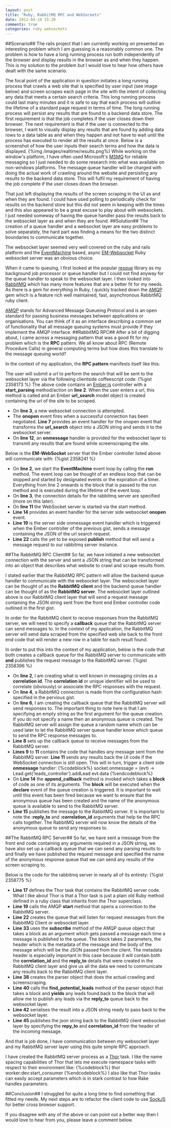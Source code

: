 ```yaml
---
layout: post
title: "Ruby, RabbitMQ RPC and WebSockets"
date: 2012-04-10 15:20
comments: true
categories: ruby websockets
---
```

##Scenario##
The rails project that I am currently working on presented an interesting problem which I am guessing is a reasonably common one. The problem is how to have a long running process run both independently of the browser and display results in the browser as and when they happen. This is my solution to the problem but I would love to hear how others have dealt with the same scenario.  

The focal point of the application in question initiates a long running process that crawls a web site that is specified by user input (see image below) and screen scrapes each page in the site with the intent of collecting any data that meets a certain search criteria.  This long running process could last many minutes and it is safe to say that each process will outlive the lifetime of a standard page request in terms of time.  The long running process will persist any results that are found to a backend data store. The first requirement is that the job completes if the user closes down their browser.  The next requirement is that if the user is connected to the browser, I want to visually display any results that are found by adding data rows to a data table as and when they happen and not have to wait until the process has executed to render all the results at once.  Below is a screenshot of how the user inputs their search terms and how the data is displayed.
{%img /images/realtime/results.png%}
While working on the window's platform, I have often used Microsoft's <a href="http://en.wikipedia.org/wiki/Microsoft_Message_Queuing" target="_blank">MSMQ</a> for reliable messaging so I just needed to do some research into what was available on non-windows platforms.  The message queue handler will be charged with doing the actual work of crawling around the website and persisting any results to the backend data store.  This will fulfil my requirement of having the job complete if the user closes down the browser.

That just left displaying the results of the screen scraping in the UI as and when they are found.  I could have used polling to periodically check for results on the backend store but this did not seem in keeping with the times and this also appeared to be a great excuse to play about with websockets.  I just needed someway of having the queue handler pass the results back to the websocket layer as and when they are found.
##Solution##
The creation of a queue handler and a websocket layer are easy problems to solve separately, the hard part was finding a means for the two distinct boundaries to communicate together.  

The websocket layer seemed very well covered on the ruby and rails platform and the <a href="http://rubyeventmachine.com/" target="_blank">EventMachine</a> based, async <a href="https://github.com/igrigorik/em-websocket" target="_blank">EM-Websocket</a> Ruby websocket server was an obvious choice.

When it came to queuing, I first looked at the popular <a href="https://github.com/defunkt/resque" target="_blank">resque</a> library as my background job processor or queue handler but I could not find anyway for the queue handler to speak to the websocket layer.  I then looked into <a href="http://www.rabbitmq.com/" target="_blank">RabbitMQ</a> which has many more features that are a better fit for my needs.  As there is a gem for everything in Ruby, I quickly tracked down the <a href="https://github.com/ruby-amqp/amqp" target="_blank">AMQP</a> gem which is a feature rich well maintained, fast, asynchronous RabbitMQ ruby client.  

<a href="http://www.amqp.org/" target="_blank">AMQP</a> stands for Advanced Message Queueing Protocol and is an open standard for passing business messages between applications or organisations.  You can think of it as an interface describing a common set of functionality that all message queuing systems must provide if they implement the AMQP interface.
##RabbitMQ RPC##
After a bit of digging about, I came across a messaging pattern that was a good fit for my problem which is the **RPC** pattern.  We all know about RPC (Remote Procedure Calls) in general computing terms but how does this translate to the message queuing world?

In the context of my application, the **RPC pattern** manifests itself like this:

The user will submit a url to perform the search that will be sent to the websocket layer via the following clientside coffeescript code:
{%gist 2358173 %}
The above code contains an <a href="http://emberjs.com/">Ember.js</a> controller with a **start_parsing** method/action on **line 2**.  When the user enters a url, this method is called and an Ember **url_search** model object is created containing the url of the site to be scraped.  

- On **line 3**, a new websocket connection is attempted.
- The **onopen** event fires when a successful connection has been negotiated.  **Line 7** provides an event handler for the onopen event that transforms the **url_search** object into a JSON string and sends it to the websocket server.
- On **line 12**, an **onmessage** handler is provided for the websocket layer to transmit any results that are found while screenscraping the site.

Below is the **EM-WebSocket** server that the Ember controller listed above will communicate with:
{%gist 2358241 %}
- On **line 2**, we start the **EventMachine** event loop by calling the **run** method.  The event loop can be thought of an endless loop that can be stopped and started by designated events or the expiration of a timer.  Everything from line 2 onwards is the block that is passed to the run method and is executed during the lifetime of the event loop.
- On **line 3**, the connection details for the rabbitmq server are specified (more on this later).
- On **line 11** the WebSocket server is started via the start method.
- **Line 14** provides an event handler for the server side websocket **onopen** event.
- **Line 19** is the server side onmessage event handler which is triggered when the Ember controller of the previous gist, sends a message containing the JSON of the url search request.
- **Line 22** calls the yet to be exposed **publish** method that will send a message request to our rabbitmq server instance.

##The RabbitMQ RPC Client##
So far, we have initiated a new websocket connection with the server and sent a JSON string that can be transformed into an object that describes what website to crawl and scrape results from.

I stated earlier that the RabbitMQ RPC pattern will allow the backend queue handler to communicate with the websocket layer.  The webscocket layer can be thought of as the **RabbitMQ client** and the backend queue handler can be thought of as the **RabbitMQ server**.  The websocket layer outlined above is our RabbitMQ client layer that will send a request message containing the JSON string sent from the front end Ember controller code outlined in the first gist.  

In order for the RabbitMQ client to receive responses from the RabbitMQ server, we will need to specify a **callback** queue that the RabbitMQ server can send messages to.  In the context of my application, the RabbitMQ server will send data scraped from the specified web site back to the front end code that will render a new row in a table for each result found.

In order to put this into the context of my application, below is the code that both creates a callback queue for the RabbitMQ server to communicate with **and** publishes the request message to the RabbitMQ server.
{%gist 2358396 %}
- On **line 2**, I am creating what is well known in messaging circles as a **correlation id**.  The **correlation id** or unique identifier will be used to correlate (obviously) or associate the RPC responses with the request.
- On **line 4**, a RabbitMQ connection is made from the configuration hash specified in the pervious gist.
- On **line 6**, I am creating the callback queue that the RabbitMQ server will send responses to.  The important thing to note here is that I am specifying an empty string as the first argument for the queue creation.  If you do not specify a name then an anonymous queue is created. The RabbitMQ server will assign the queue a random name which can be used later to let the RabbitMQ server queue handler know which queue to send the RPC response messages to.
-  **Line 8** sets up the callback queue to receive messages from the RabbitMQ server.
-  **Lines 9** to **11** contains the code that handles any message sent from the RabbitMQ server.  **Line 11**  sends any results back the UI code if the WebSocket connection is still open. This will in turn, trigger a client side **onmessage** handler:
{%codeblock%}
socket.onmessage = (evt) ->
  Lead.get('leads_controller').addLead evt.data
{%endcodeblock%}
- On **Line 14** the **append_callback** method is invoked which takes a **block** of code as one of its arguments.  The **block** will be executed when the **declare** event of the queue creation is triggered.  It is important to wait until this event has been fired because we want to ensure that the anonymous queue has been created and the name of the anonymous queue is available to send to the RabbitMQ server.
- **Line 15** publishes the message to the RabbitMQ server.  It is important to note the **:reply_to** and **:correlation_id** arguments that help tie the RPC calls together.  The RabbitMQ server will now know the details of the anonymous queue to send any responses to.  

##The RabbitMQ RPC Server##
So far, we have sent a message from the front end code containing any arguments required in a JSON string, we have also set up a callback queue that we can send any parsing results to and finally we have published the request message and specified the name of the anonymous response queue that we can send any results of the screen scraping to.

Below is the code for the rabbitmq server in nearly all of its entirety:
{%gist 2358775 %}
- **Line 17** defines the Thor task that contains the RabbitMQ server code.  What I like about Thor is that a Thor task is just a plain old Ruby method defined in a ruby class that inherits from the Thor superclass.
- **Line 19** calls the AMQP **start** method that opens a connection to the RabbitMQ server.
- **Line 22** creates the queue that will listen for request messages from the RabbitMQ Client or websocket layer.
- **Line 33** uses the **subscribe** method of the AMQP queue object that takes a block as an argument which gets passed a message each time a message is published to the queue.  The block takes 2 parameters, the header which is the metadata of the message and the body of the message which will be the JSON passed from the client.  The metadata header is especially important in this case because it will contain both the **correlation_id** and the **reply_to** details that were created in the RabbitMQ client layer and give us all the data we need to communicate any results back to the RabbitMQ client layer.
-  **Line 38** creates the parser object that does the actual crawling and screenscraping.
- **Line 40** calls the **find_potential_leads** method of the parser object that takes a block and **yields** any leads found back to the block that will allow me to publish any leads via the **reply_to** queue back to the websocket layer. 
- **Line 42** serialises the result into a JSON string ready to pass back to the websocket layer.
- **Line 45** publishes the json string back to the RabbitMQ client websocket layer by specifying the **repy_to** and **correlation_id** from the header of the incoming message.

And that is job done, I have communication between my websocket layer and my RabbitMQ server layer using this quite simple RPC approach.

I have created the RabbitMQ server process as a <a href="http://railscasts.com/episodes/242-thor" target="_blank">Thor</a> task.  I like the name spacing capabilities of Thor that lets me execute namespace tasks with respect to their environment like:
{%codeblock%}
thor worker:dev:start_consumer
{%endcodeblock%}
I also like that Thor tasks can easily accept parameters which is in stark contrast to how Rake handles parameters.

##Conclusion##
I struggled for quite a long time to find something that fitted my needs.  My next steps are to refactor the client code to use <a href="https://github.com/sockjs/sockjs-client" target="_blank">SockJS</a> for better cross browser support.

If you disagree with any of the above or can point out a better way then I would love to hear from you, please leave a comment below.

